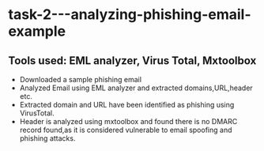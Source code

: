 # task-2---analyzing-phishing-email-example
## Tools used: EML analyzer, Virus Total, Mxtoolbox
* Downloaded a sample phishing email
* Analyzed Email using EML analyzer and extracted domains,URL,header etc.
* Extracted domain and URL have been identified as phishing using VirusTotal.
* Header is analyzed using mxtoolbox and found there is no DMARC record found,as it is considered vulnerable to email spoofing and phishing attacks.
